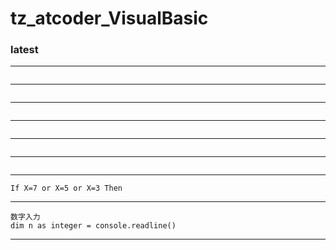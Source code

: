 # tz_atcoder_VisualBasic

### latest

---
```

```
---
```

```
---
```

```
---
```

```
---
```

```
---
```

```
---
```
If X=7 or X=5 or X=3 Then
```
---
```
数字入力
dim n as integer = console.readline()
```
---
